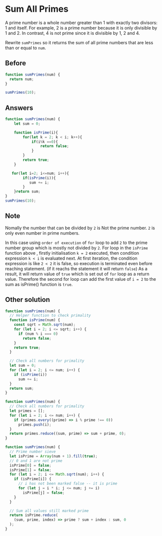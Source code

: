 # Sum All Primes
A prime number is a whole number greater than 1 with exactly two divisors: 1 and itself. For example, 2 is a prime number because it is only divisible by 1 and 2. 
In contrast, 4 is not prime since it is divisible by 1, 2 and 4.

Rewrite `sumPrimes` so it returns the sum of all prime numbers that are less than or equal to `num`.

## Before
```javascript
function sumPrimes(num) {
  return num;
}

sumPrimes(10);
```
## Answers
```javascript
function sumPrimes(num) {
    let sum = 0;

    function isPrime(i){
        for(let k = 2; k < i; k++){
            if(i%k ==0){
                return false;
            }
        }
        return true;
    }

   for(let i=2; i<=num; i++){
        if(isPrime(i)){
           sum += i;
        }
    }return sum;
}
sumPrimes(10);
```

## Note 
Nomally the number that can be divided by `2` is Not the prime number.
`2` is only even number in prime numbers.

In this case using `order of execution` of `for` loop to add `2` to the prime number group which is mostly not divided by `2`.
For loop in the `isPrime` function above , firstly initialisation `k = 2` executed, then condition expression `k < i` is evaluated next. 
At first iteration, the condition expression is like `2 < 2` it is false, so execution is terminated even before reaching statement. 
(if it reachs the statement it will return `false`)
As a result, it will return value of `true` which is set out of `for` loop as a return value.
Therefore the second for loop can add the first value of `i = 2` to the sum as isPrime() function is `true`. 

## Other solution
```javascript
function sumPrimes(num) {
  // Helper function to check primality
  function isPrime(num) {
    const sqrt = Math.sqrt(num);
    for (let i = 2; i <= sqrt; i++) {
      if (num % i === 0)
        return false;
    }
    return true;
  }

  // Check all numbers for primality
  let sum = 0;
  for (let i = 2; i <= num; i++) {
    if (isPrime(i))
      sum += i;
  }
  return sum;
}
```
```javascript
function sumPrimes(num) {
  // Check all numbers for primality
  let primes = [];
  for (let i = 2; i <= num; i++) {
    if (primes.every((prime) => i % prime !== 0))
      primes.push(i);
  }
  return primes.reduce((sum, prime) => sum + prime, 0);
}
```
```javascript
function sumPrimes(num) {
  // Prime number sieve
  let isPrime = Array(num + 1).fill(true);
  // 0 and 1 are not prime
  isPrime[0] = false;
  isPrime[1] = false;
  for (let i = 2; i <= Math.sqrt(num); i++) {
    if (isPrime[i]) {
      // i has not been marked false -- it is prime
      for (let j = i * i; j <= num; j += i)
        isPrime[j] = false;
    }
  }

  // Sum all values still marked prime
  return isPrime.reduce(
    (sum, prime, index) => prime ? sum + index : sum, 0
  );
}
```
